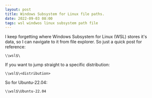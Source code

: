 ```yaml
---
layout: post
title: Windows Subsystem for Linux file paths.
date: 2022-09-03 08:00
tags: wsl windwos linux subsystem path file 
---
```


I keep forgetting where Windows Subsystem for Linux (WSL) stores it's data, so I can navigate to it from file explorer. So just a quick post for reference:

`\\wsl$\`

If you want to jump straight to a specific distribution:

`\\wsl$\<distribution>`

So for Ubuntu-22.04:

`\\wsl$\Ubuntu-22.04`
